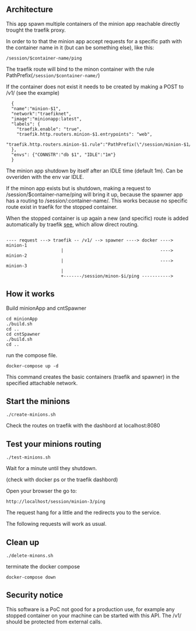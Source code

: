 ## Architecture

This app spawn multiple containers of the minion app reachable directly trought the traefik proxy.

In order to to that the minion app accept requests for a specific path with the container name in it (but can be something else), like this:
```
/session/$container-name/ping
```

The traefik route will bind to the minon container with the rule PathPrefix(`/session/$container-name/`)

If the container does not exist it needs to be created by making a POST to /v1/ (see the example)

```
  {
  "name":"minion-$1",
  "network":"traefiknet",
  "image":"minionapp:latest",
  "labels": {
    "traefik.enable": "true",
    "traefik.http.routers.minion-$1.entrypoints": "web",
    "traefik.http.routers.minion-$1.rule":"PathPrefix(\"/session/minion-$1/\")"
  },
  "envs": {"CONNSTR":"db $1", "IDLE":"1m"}
  }
```

The minion app shutdown by itself after an IDLE time (default 1m). Can be ovveriden with the env var IDLE.

If the minon app exists but is shutdown, making a request to /session/$container-name/ping will bring it up, because the spawner app has a routing to /session/:container-name/.
This works because no specific route exist in traefik for the stopped container.

When the stopped container is up again a new (and specific) route is added automatically by traefik [see](https://doc.traefik.io/traefik/routing/routers/#rule), which allow direct routing.

```

---- request ---> traefik -- /v1/ --> spawner ----> docker ---->  minion-1
                     |                                     ---->  minion-2
                     |                                     ---->  minion-3
                     |
                     +-------/session/minon-$i/ping ----------->

```

## How it works

Build minionApp and cntSpawner 

```
cd minionApp
./build.sh
cd ..
cd cntSpawner
./build.sh
cd ..
```

run the compose file.

```
docker-compose up -d
```

This command creates the basic containers (traefik and spawner) in the specified attachable network.

## Start the minions

```
./create-minions.sh
```

Check the routes on traefik with the dashbord at localhost:8080

## Test your minions routing

```
./test-minions.sh
```

Wait for a minute until they shutdown.

(check with docker ps or the traefik dashbord)

Open your browser the go to:

```
http://localhost/session/minion-3/ping 
```

The request hang for a little and the redirects you to the service.

The following requests will work as usual.

## Clean up

```
./delete-minons.sh
```

terminate the docker compose

```
docker-compose down
```

## Security notice 
This software is a PoC not good for a production use, for example any stopped container on your machine can be started with this API.
The /v1/ should be protected from external calls.








